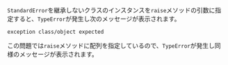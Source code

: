 `StandardError`を継承しないクラスのインスタンスを`raise`メソッドの引数に指定すると、`TypeError`が発生し次のメッセージが表示されます。

```
exception class/object expected
```

この問題では`raise`メソッドに配列を指定しているので、`TypeError`が発生し同様のメッセージが表示されます。
